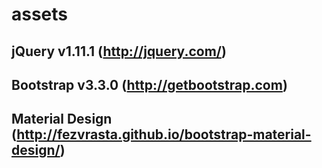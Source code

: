 # assets

## jQuery v1.11.1 (http://jquery.com/)

## Bootstrap v3.3.0 (http://getbootstrap.com)

## Material Design (http://fezvrasta.github.io/bootstrap-material-design/) 

